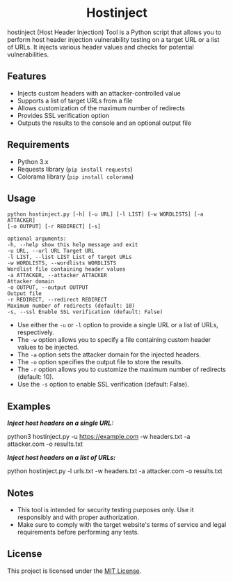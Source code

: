 <h1 align="center">
  Hostinject
  <br>
</h1>

hostinject (Host Header Injection) Tool is a Python script that allows you to perform host header injection vulnerability testing on a target URL or a list of URLs. It injects various header values and checks for potential vulnerabilities.

## Features

- Injects custom headers with an attacker-controlled value
- Supports a list of target URLs from a file
- Allows customization of the maximum number of redirects
- Provides SSL verification option
- Outputs the results to the console and an optional output file

## Requirements

- Python 3.x
- Requests library (`pip install requests`)
- Colorama library (`pip install colorama`)

## Usage
```
python hostinject.py [-h] [-u URL] [-l LIST] [-w WORDLISTS] [-a ATTACKER]
[-o OUTPUT] [-r REDIRECT] [-s]

optional arguments:
-h, --help show this help message and exit
-u URL, --url URL Target URL
-l LIST, --list LIST List of target URLs
-w WORDLISTS, --wordlists WORDLISTS
Wordlist file containing header values
-a ATTACKER, --attacker ATTACKER
Attacker domain
-o OUTPUT, --output OUTPUT
Output file
-r REDIRECT, --redirect REDIRECT
Maximum number of redirects (default: 10)
-s, --ssl Enable SSL verification (default: False)
```

- Use either the `-u` or `-l` option to provide a single URL or a list of URLs, respectively.
- The `-w` option allows you to specify a file containing custom header values to be injected.
- The `-a` option sets the attacker domain for the injected headers.
- The `-o` option specifies the output file to store the results.
- The `-r` option allows you to customize the maximum number of redirects (default: 10).
- Use the `-s` option to enable SSL verification (default: False).

## Examples

***Inject host headers on a single URL:***

python3 hostinject.py -u https://example.com -w headers.txt -a attacker.com -o results.txt


***Inject host headers on a list of URLs:***

python hostinject.py -l urls.txt -w headers.txt -a attacker.com -o results.txt

## Notes

- This tool is intended for security testing purposes only. Use it responsibly and with proper authorization.
- Make sure to comply with the target website's terms of service and legal requirements before performing any tests.

## License

This project is licensed under the [MIT License](LICENSE).
